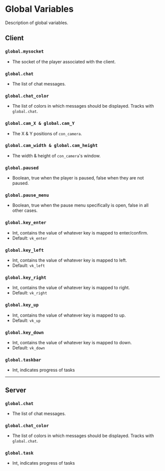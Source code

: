 # Global Variables
Description of global variables.

## Client

### `global.mysocket`
* The socket of the player associated with the client.

### `global.chat`
* The list of chat messages.

### `global.chat_color`
* The list of colors in which messages should be displayed. Tracks with `global.chat`.

### `global.cam_X & global.cam_Y`
* The X & Y positions of `con_camera`.

### `global.cam_width & global.cam_height`
* The width & height of `con_camera`'s window.

### `global.paused`
* Boolean, true when the player is paused, false when they are not paused.

### `global.pause_menu`
* Boolean, true when the pause menu specifically is open, false in all other cases.

### `global.key_enter`
* Int, contains the value of whatever key is mapped to enter/confirm.
* Default: `vk_enter`

### `global.key_left`
* Int, contains the value of whatever key is mapped to left.
* Default: `vk_left`

### `global.key_right`
* Int, contains the value of whatever key is mapped to right.
* Default: `vk_right`

### `global.key_up`
* Int, contains the value of whatever key is mapped to up.
* Default: `vk_up`

### `global.key_down`
* Int, contains the value of whatever key is mapped to down.
* Default: `vk_down`

### `global.taskbar`
* Int, indicates progress of tasks

---

## Server

### `global.chat`
* The list of chat messages.

### `global.chat_color`
* The list of colors in which messages should be displayed. Tracks with `global.chat`.

### `global.task`
* Int, indicates progress of tasks